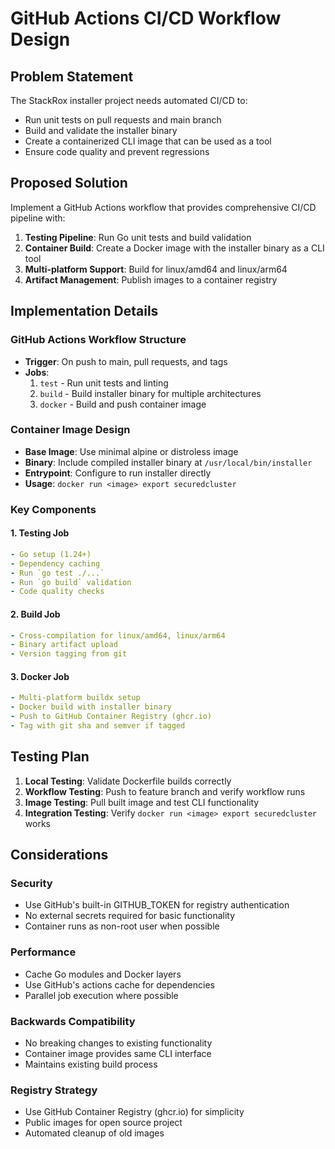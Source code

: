 # GitHub Actions CI/CD Workflow Design

## Problem Statement

The StackRox installer project needs automated CI/CD to:
- Run unit tests on pull requests and main branch
- Build and validate the installer binary
- Create a containerized CLI image that can be used as a tool
- Ensure code quality and prevent regressions

## Proposed Solution

Implement a GitHub Actions workflow that provides comprehensive CI/CD pipeline with:
1. **Testing Pipeline**: Run Go unit tests and build validation
2. **Container Build**: Create a Docker image with the installer binary as a CLI tool
3. **Multi-platform Support**: Build for linux/amd64 and linux/arm64
4. **Artifact Management**: Publish images to a container registry

## Implementation Details

### GitHub Actions Workflow Structure
- **Trigger**: On push to main, pull requests, and tags
- **Jobs**:
  1. `test` - Run unit tests and linting
  2. `build` - Build installer binary for multiple architectures  
  3. `docker` - Build and push container image

### Container Image Design
- **Base Image**: Use minimal alpine or distroless image
- **Binary**: Include compiled installer binary at `/usr/local/bin/installer`
- **Entrypoint**: Configure to run installer directly
- **Usage**: `docker run <image> export securedcluster`

### Key Components

#### 1. Testing Job
```yaml
- Go setup (1.24+)
- Dependency caching
- Run `go test ./...`
- Run `go build` validation
- Code quality checks
```

#### 2. Build Job
```yaml
- Cross-compilation for linux/amd64, linux/arm64
- Binary artifact upload
- Version tagging from git
```

#### 3. Docker Job  
```yaml
- Multi-platform buildx setup
- Docker build with installer binary
- Push to GitHub Container Registry (ghcr.io)
- Tag with git sha and semver if tagged
```

## Testing Plan

1. **Local Testing**: Validate Dockerfile builds correctly
2. **Workflow Testing**: Push to feature branch and verify workflow runs
3. **Image Testing**: Pull built image and test CLI functionality
4. **Integration Testing**: Verify `docker run <image> export securedcluster` works

## Considerations

### Security
- Use GitHub's built-in GITHUB_TOKEN for registry authentication
- No external secrets required for basic functionality
- Container runs as non-root user when possible

### Performance  
- Cache Go modules and Docker layers
- Use GitHub's actions cache for dependencies
- Parallel job execution where possible

### Backwards Compatibility
- No breaking changes to existing functionality
- Container image provides same CLI interface
- Maintains existing build process

### Registry Strategy
- Use GitHub Container Registry (ghcr.io) for simplicity
- Public images for open source project
- Automated cleanup of old images